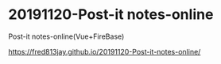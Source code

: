 # 20191120-Post-it notes-online
 Post-it notes-online(Vue+FireBase)

 https://fred813jay.github.io/20191120-Post-it-notes-online/
